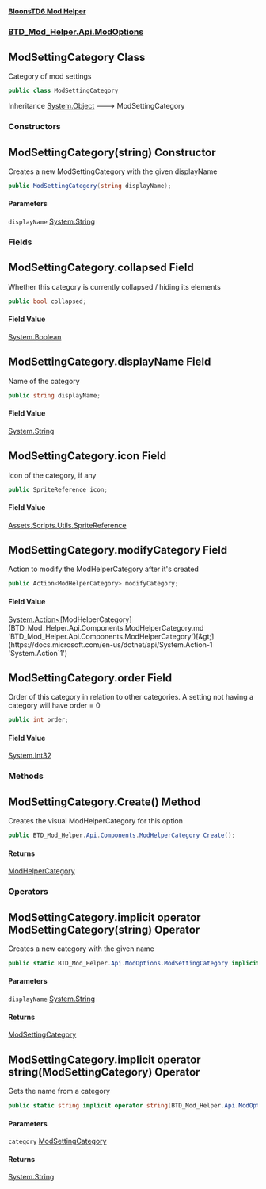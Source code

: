 #### [BloonsTD6 Mod Helper](README.md 'README')
### [BTD_Mod_Helper.Api.ModOptions](README.md#BTD_Mod_Helper.Api.ModOptions 'BTD_Mod_Helper.Api.ModOptions')

## ModSettingCategory Class

Category of mod settings

```csharp
public class ModSettingCategory
```

Inheritance [System.Object](https://docs.microsoft.com/en-us/dotnet/api/System.Object 'System.Object') &#129106; ModSettingCategory
### Constructors

<a name='BTD_Mod_Helper.Api.ModOptions.ModSettingCategory.ModSettingCategory(string)'></a>

## ModSettingCategory(string) Constructor

Creates a new ModSettingCategory with the given displayName

```csharp
public ModSettingCategory(string displayName);
```
#### Parameters

<a name='BTD_Mod_Helper.Api.ModOptions.ModSettingCategory.ModSettingCategory(string).displayName'></a>

`displayName` [System.String](https://docs.microsoft.com/en-us/dotnet/api/System.String 'System.String')
### Fields

<a name='BTD_Mod_Helper.Api.ModOptions.ModSettingCategory.collapsed'></a>

## ModSettingCategory.collapsed Field

Whether this category is currently collapsed / hiding its elements

```csharp
public bool collapsed;
```

#### Field Value
[System.Boolean](https://docs.microsoft.com/en-us/dotnet/api/System.Boolean 'System.Boolean')

<a name='BTD_Mod_Helper.Api.ModOptions.ModSettingCategory.displayName'></a>

## ModSettingCategory.displayName Field

Name of the category

```csharp
public string displayName;
```

#### Field Value
[System.String](https://docs.microsoft.com/en-us/dotnet/api/System.String 'System.String')

<a name='BTD_Mod_Helper.Api.ModOptions.ModSettingCategory.icon'></a>

## ModSettingCategory.icon Field

Icon of the category, if any

```csharp
public SpriteReference icon;
```

#### Field Value
[Assets.Scripts.Utils.SpriteReference](https://docs.microsoft.com/en-us/dotnet/api/Assets.Scripts.Utils.SpriteReference 'Assets.Scripts.Utils.SpriteReference')

<a name='BTD_Mod_Helper.Api.ModOptions.ModSettingCategory.modifyCategory'></a>

## ModSettingCategory.modifyCategory Field

Action to modify the ModHelperCategory after it's created

```csharp
public Action<ModHelperCategory> modifyCategory;
```

#### Field Value
[System.Action&lt;](https://docs.microsoft.com/en-us/dotnet/api/System.Action-1 'System.Action`1')[ModHelperCategory](BTD_Mod_Helper.Api.Components.ModHelperCategory.md 'BTD_Mod_Helper.Api.Components.ModHelperCategory')[&gt;](https://docs.microsoft.com/en-us/dotnet/api/System.Action-1 'System.Action`1')

<a name='BTD_Mod_Helper.Api.ModOptions.ModSettingCategory.order'></a>

## ModSettingCategory.order Field

Order of this category in relation to other categories. A setting not having a category will have order = 0

```csharp
public int order;
```

#### Field Value
[System.Int32](https://docs.microsoft.com/en-us/dotnet/api/System.Int32 'System.Int32')
### Methods

<a name='BTD_Mod_Helper.Api.ModOptions.ModSettingCategory.Create()'></a>

## ModSettingCategory.Create() Method

Creates the visual ModHelperCategory for this option

```csharp
public BTD_Mod_Helper.Api.Components.ModHelperCategory Create();
```

#### Returns
[ModHelperCategory](BTD_Mod_Helper.Api.Components.ModHelperCategory.md 'BTD_Mod_Helper.Api.Components.ModHelperCategory')
### Operators

<a name='BTD_Mod_Helper.Api.ModOptions.ModSettingCategory.op_ImplicitBTD_Mod_Helper.Api.ModOptions.ModSettingCategory(string)'></a>

## ModSettingCategory.implicit operator ModSettingCategory(string) Operator

Creates a new category with the given name

```csharp
public static BTD_Mod_Helper.Api.ModOptions.ModSettingCategory implicit operator ModSettingCategory(string displayName);
```
#### Parameters

<a name='BTD_Mod_Helper.Api.ModOptions.ModSettingCategory.op_ImplicitBTD_Mod_Helper.Api.ModOptions.ModSettingCategory(string).displayName'></a>

`displayName` [System.String](https://docs.microsoft.com/en-us/dotnet/api/System.String 'System.String')

#### Returns
[ModSettingCategory](BTD_Mod_Helper.Api.ModOptions.ModSettingCategory.md 'BTD_Mod_Helper.Api.ModOptions.ModSettingCategory')

<a name='BTD_Mod_Helper.Api.ModOptions.ModSettingCategory.op_Implicitstring(BTD_Mod_Helper.Api.ModOptions.ModSettingCategory)'></a>

## ModSettingCategory.implicit operator string(ModSettingCategory) Operator

Gets the name from a category

```csharp
public static string implicit operator string(BTD_Mod_Helper.Api.ModOptions.ModSettingCategory category);
```
#### Parameters

<a name='BTD_Mod_Helper.Api.ModOptions.ModSettingCategory.op_Implicitstring(BTD_Mod_Helper.Api.ModOptions.ModSettingCategory).category'></a>

`category` [ModSettingCategory](BTD_Mod_Helper.Api.ModOptions.ModSettingCategory.md 'BTD_Mod_Helper.Api.ModOptions.ModSettingCategory')

#### Returns
[System.String](https://docs.microsoft.com/en-us/dotnet/api/System.String 'System.String')